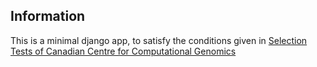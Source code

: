 ## Information

This is a minimal django app, to satisfy the conditions given in [Selection Tests of Canadian Centre for Computational Genomics](https://bitbucket.org/mugqic/gsoc_2020/src/master/)
 

